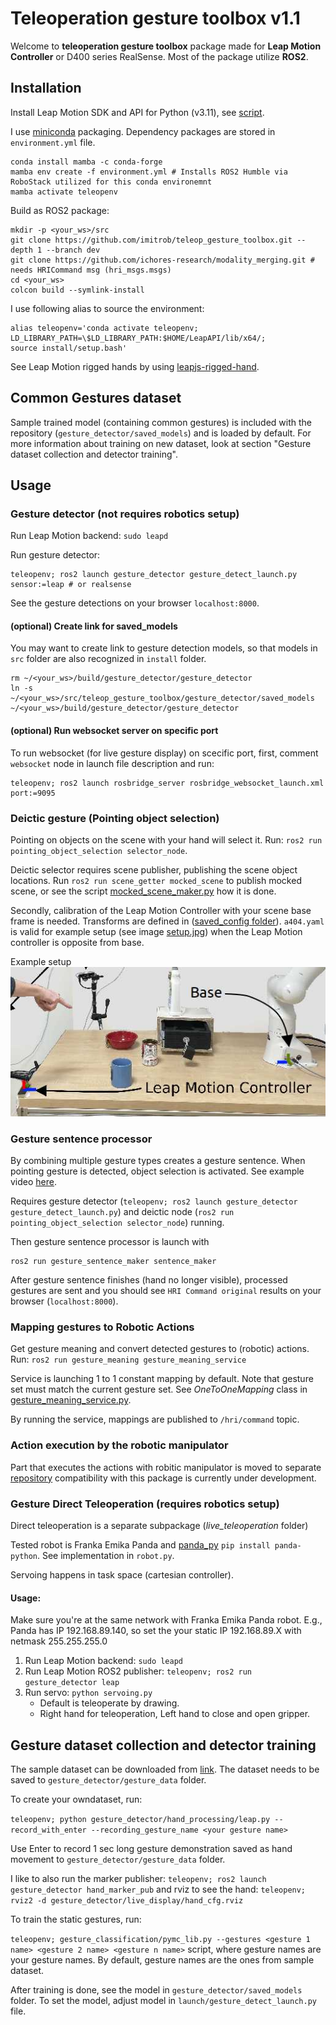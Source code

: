 
# Teleoperation gesture toolbox v1.1

Welcome to **teleoperation gesture toolbox** package made for **Leap Motion Controller** or D400 series RealSense.
Most of the package utilize **ROS2**. 

## Installation 

Install Leap Motion SDK and API for Python (v3.11), see [script](gesture_detector/leap_motion_install.sh).

I use [miniconda](docs.anaconda.com/miniconda) packaging. Dependency packages are stored in `environment.yml` file.
```Shell
conda install mamba -c conda-forge
mamba env create -f environment.yml # Installs ROS2 Humble via RoboStack utilized for this conda environemnt
mamba activate teleopenv
```

Build as ROS2 package:
```Shell
mkdir -p <your_ws>/src
git clone https://github.com/imitrob/teleop_gesture_toolbox.git --depth 1 --branch dev
git clone https://github.com/ichores-research/modality_merging.git # needs HRICommand msg (hri_msgs.msgs)
cd <your_ws>
colcon build --symlink-install
```

I use following alias to source the environment:
```Shell
alias teleopenv='conda activate teleopenv;
LD_LIBRARY_PATH=\$LD_LIBRARY_PATH:$HOME/LeapAPI/lib/x64/;
source install/setup.bash'
```

See Leap Motion rigged hands by using [leapjs-rigged-hand](https://github.com/leapmotion/leapjs-rigged-hand).

## Common Gestures dataset

Sample trained model (containing common gestures) is included with the repository (`gesture_detector/saved_models`) and is loaded by default. For more information about training on new dataset, look at section "Gesture dataset collection and detector training".

## Usage 

### Gesture detector (not requires robotics setup)

Run Leap Motion backend: `sudo leapd`

Run gesture detector:
```Shell
teleopenv; ros2 launch gesture_detector gesture_detect_launch.py sensor:=leap # or realsense
```

See the gesture detections on your browser `localhost:8000`.

#### (optional) Create link for saved_models

You may want to create link to gesture detection models, so that models in `src` folder are also recognized in `install` folder.

```Shell
rm ~/<your_ws>/build/gesture_detector/gesture_detector
ln -s ~/<your_ws>/src/teleop_gesture_toolbox/gesture_detector/saved_models ~/<your_ws>/build/gesture_detector/gesture_detector
```

#### (optional) Run websocket server on specific port 

To run websocket (for live gesture display) on scecific port, first, comment `websocket` node in launch file description and run:
```Shell
teleopenv; ros2 launch rosbridge_server rosbridge_websocket_launch.xml port:=9095
```

### Deictic gesture (Pointing object selection)

Pointing on objects on the scene with your hand will select it. Run: `ros2 run pointing_object_selection selector_node`.

Deictic selector requires scene publisher, publishing the scene object locations. Run `ros2 run scene_getter mocked_scene` to publish mocked scene, or see the script [mocked_scene_maker.py](scene_getter/scene_getter/scene_makers/mocked_scene_maker.py) how it is done.

Secondly, calibration of the Leap Motion Controller with your scene base frame is needed. Transforms are defined in ([saved_config folder](pointing_object_selection/pointing_object_selection/saved_setups/)). `a404.yaml` is valid for example setup (see image [setup.jpg](setup.jpg)) when the Leap Motion controller is opposite from base.  

Example setup
![setup.jpg](setup.jpg)

### Gesture sentence processor

By combining multiple gesture types creates a gesture sentence. When pointing gesture is detected, object selection is activated. See example video [here](http://imitrob.ciirc.cvut.cz/publications/chi23/2023_IROS_GESTURE_SENTENCE_VIDEO.mp4).

Requires gesture detector (`teleopenv; ros2 launch gesture_detector gesture_detect_launch.py`) and deictic node (`ros2 run pointing_object_selection selector_node`) running.

Then gesture sentence processor is launch with

```
ros2 run gesture_sentence_maker sentence_maker
```

After gesture sentence finishes (hand no longer visible), processed gestures are sent and you should see `HRI Command original` results on your browser (`localhost:8000`).

### Mapping gestures to Robotic Actions

Get gesture meaning and convert detected gestures to (robotic) actions. Run: `ros2 run gesture_meaning gesture_meaning_service`

Service is launching 1 to 1 constant mapping by default. Note that gesture set must match the current gesture set. See *OneToOneMapping* class in [gesture_meaning_service.py](src/teleop_gesture_toolbox/gesture_meaning/gesture_meaning/gesture_meaning_service.py).

By running the service, mappings are published to `/hri/command` topic.

### Action execution by the robotic manipulator

Part that executes the actions with robitic manipulator is moved to separate [repository](https://github.com/imitrob/imitrob_templates) compatibility with this package is currently under development.


### Gesture Direct Teleoperation (requires robotics setup)

Direct teleoperation is a separate subpackage (*live_teleoperation* folder)

Tested robot is Franka Emika Panda and [panda_py](https://github.com/JeanElsner/panda-py) `pip install panda-python`. See implementation in `robot.py`.

Servoing happens in task space (cartesian controller).

#### Usage:

Make sure you're at the same network with Franka Emika Panda robot. E.g., Panda has IP 192.168.89.140, so set the your static IP 192.168.89.X with netmask 255.255.255.0 

1. Run Leap Motion backend: `sudo leapd`
2. Run Leap Motion ROS2 publisher: `teleopenv; ros2 run gesture_detector leap`
3. Run servo: `python servoing.py`
    - Default is teleoperate by drawing.
    - Right hand for teleoperation, Left hand to close and open gripper.

## Gesture dataset collection and detector training

The sample dataset can be downloaded from [link](https://drive.google.com/file/d/17L5KEuhW9kLYC073t11jctynQQ6z2Qm0/view?usp=sharing). The dataset needs to be saved to `gesture_detector/gesture_data` folder.

To create your owndataset, run:

`teleopenv; python gesture_detector/hand_processing/leap.py --record_with_enter --recording_gesture_name <your gesture name>`

Use Enter to record 1 sec long gesture demonstration saved as hand movement to `gesture_detector/gesture_data` folder.

I like to also run the marker publisher: `teleopenv; ros2 launch gesture_detector hand_marker_pub`
and rviz to see the hand: `teleopenv; rviz2 -d gesture_detector/live_display/hand_cfg.rviz`

To train the static gestures, run:

`teleopenv; gesture_classification/pymc_lib.py --gestures <gesture 1 name> <gesture 2 name> <gesture n name>` script, where gesture names are your gesture names. By default, gesture names are the ones from sample dataset.

After training is done, see the  model in `gesture_detector/saved_models` folder. To set the model, adjust model in `launch/gesture_detect_launch.py` file.

